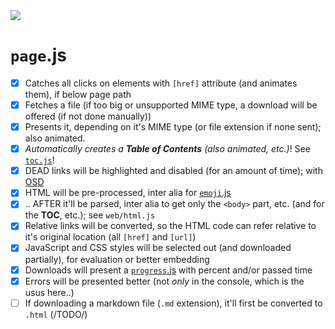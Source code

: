 <img src="https://kekse.biz/php/count.php?draw&override=github:v4" />

# **`page`**.js
- [x] Catches all clicks on elements with `[href]` attribute (and animates them), if below page path
- [x] Fetches a file (if too big or unsupported MIME type, a download will be offered (if not done manually))
- [x] Presents it, depending on it's MIME type (or file extension if none sent); also animated.
- [x] _Automatically creates a **Table of Contents** (also animated, etc.)_! See [`toc.js`](toc.md)!
- [x] DEAD links will be highlighted and disabled (for an amount of time); with [OSD](osd.md)
- [x] HTML will be pre-processed, inter alia for [`emoji`.js](emoji.md)
- [x] .. AFTER it'll be parsed, inter alia to get only the `<body>` part, etc. (and for the **TOC**, etc.); see `web/html.js`
- [x] Relative links will be converted, so the HTML code can refer relative to it's original location (all `[href]` and `[url]`)
- [x] JavaScript and CSS styles will be selected out (and downloaded partially), for evaluation or better embedding
- [x] Downloads will present a [`progress`.js](progress.md) with percent and/or passed time
- [x] Errors will be presented better (not *only* in the console, which is the usus here..)
- [ ] If downloading a markdown file (`.md` extension), it'll first be converted to `.html` (/TODO/)
